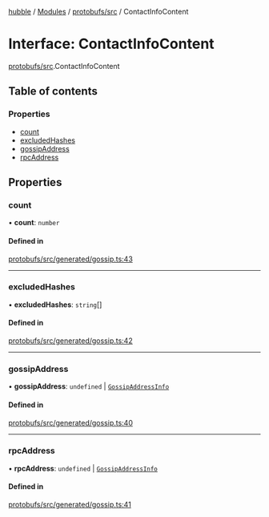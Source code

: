 [hubble](../README.md) / [Modules](../modules.md) / [protobufs/src](../modules/protobufs_src.md) / ContactInfoContent

# Interface: ContactInfoContent

[protobufs/src](../modules/protobufs_src.md).ContactInfoContent

## Table of contents

### Properties

- [count](protobufs_src.ContactInfoContent.md#count)
- [excludedHashes](protobufs_src.ContactInfoContent.md#excludedhashes)
- [gossipAddress](protobufs_src.ContactInfoContent.md#gossipaddress)
- [rpcAddress](protobufs_src.ContactInfoContent.md#rpcaddress)

## Properties

### count

• **count**: `number`

#### Defined in

[protobufs/src/generated/gossip.ts:43](https://github.com/vinliao/hubble/blob/f898740/packages/protobufs/src/generated/gossip.ts#L43)

___

### excludedHashes

• **excludedHashes**: `string`[]

#### Defined in

[protobufs/src/generated/gossip.ts:42](https://github.com/vinliao/hubble/blob/f898740/packages/protobufs/src/generated/gossip.ts#L42)

___

### gossipAddress

• **gossipAddress**: `undefined` \| [`GossipAddressInfo`](../modules/protobufs_src.md#gossipaddressinfo)

#### Defined in

[protobufs/src/generated/gossip.ts:40](https://github.com/vinliao/hubble/blob/f898740/packages/protobufs/src/generated/gossip.ts#L40)

___

### rpcAddress

• **rpcAddress**: `undefined` \| [`GossipAddressInfo`](../modules/protobufs_src.md#gossipaddressinfo)

#### Defined in

[protobufs/src/generated/gossip.ts:41](https://github.com/vinliao/hubble/blob/f898740/packages/protobufs/src/generated/gossip.ts#L41)
